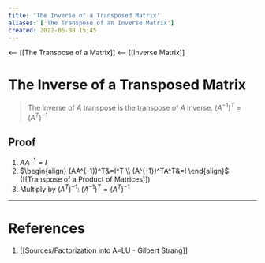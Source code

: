 ```yaml
---
title: 'The Inverse of a Transposed Matrix'
aliases: ['The Transpose of an Inverse Matrix']
created: 2022-06-08 15;45
---
```

<-- [[The Transpose of a Matrix]]
<--  [[Inverse Matrix]]
# The Inverse of a Transposed Matrix
> The inverse of $A$ transpose is the transpose of $A$ inverse.
> $(A^{-1})^T=(A^T)^{-1}$

## Proof
1. $AA^{-1}=I$
2. $\begin{align}
   (AA^{-1})^T&=I^T \\
   (A^{-1})^TA^T&=I
   \end{align}$ ([[Transpose of a Product of Matrices]])
3. Multiply by $(A^T)^{-1}$:
	$(A^{-1})^T=(A^T)^{-1}$
---
# References
1.  [[Sources/Factorization into A=LU - Gilbert Strang]]